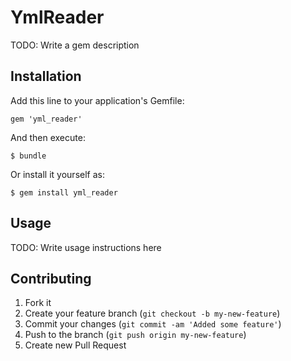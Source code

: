 # YmlReader

TODO: Write a gem description

## Installation

Add this line to your application's Gemfile:

    gem 'yml_reader'

And then execute:

    $ bundle

Or install it yourself as:

    $ gem install yml_reader

## Usage

TODO: Write usage instructions here

## Contributing

1. Fork it
2. Create your feature branch (`git checkout -b my-new-feature`)
3. Commit your changes (`git commit -am 'Added some feature'`)
4. Push to the branch (`git push origin my-new-feature`)
5. Create new Pull Request
